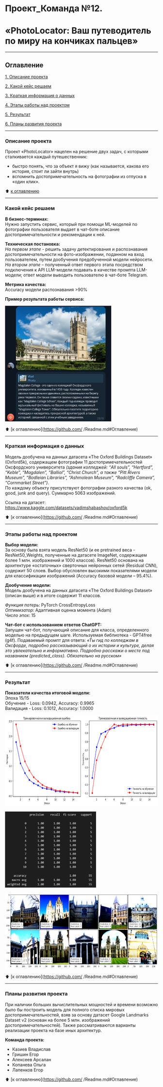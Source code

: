 # Проект_Команда №12. 
# «PhotoLocator: Ваш путеводитель по миру на кончиках пальцев»

---
## Оглавление
[1. Описание проекта](#1.-описание-проекта)<a name="test"></a> 

[2. Какой кейс решаем](https://github.com/    )

[3. Краткая информация о данных](https://github.com/   )

[4. Этапы работы над проектом](https://github.com/    )

[5. Результат](https://github.com/     )

[6. Планы развития проекта](https://github.com/    )

---

### Описание проекта
Проект «PhotoLocator» нацелен на решение двух задач, с которыми сталкивается каждый путешественник:
- быстро понять, что за объект я вижу (как называется, какова его история, стоит ли зайти внутрь)
- вспомнить достопримечательность на фотографии из отпуска в «один клик».

:arrow_up: [к оглавлению](test)

---

### Какой кейс решаем

**В бизнес-терминах:**  
Нужно запустить сервис, который при помощи ML-моделей по фотографии пользователя выдает в чат-боте описание достопримечательности и рекомендации к ней. 

**Техническая постановка:**  
*На первом этапе* - решить задачу детектирования и распознавания достопримечательности на фото-изображении, поданном на вход пользователем, путем дообучения предобученной модели нейросети.  
*На втором этапе* – полученный ответ первого этапа посредством подключения к API LLM-модели подавать в качестве промпта LLM-модели; ответ модели выводить пользователю в чат-боте Telegram. 

**Метрика качества:**  
Accuracy модели распознавания >90%

**Пример результата работы сервиса:**
<p align="left">
  <img width="350" height="380" src="images\chat-bot.jpg">
</p>  

:arrow_up: [к оглавлению](https://github.com/     /Readme.md#Оглавление)

---

### Краткая информация о данных
Модель дообучена на данных датасета «The Oxford Buildings Dataset» (Oxford5k), содержащем фотографии 11 достопримечательностей Оксфордского университета *(здания колледжей: “All souls”, “Hertford”, “Keble”, “Magdalen”, “Balliol”, “Christ Church”, а также “Pitt Rivers Museum”, “Bodleian Libraries”, “Ashmolean Museum”, “Radcliffe Camera”, “Cornmarket Street”)*.  
По каждому объекту присутствуют фотографии разного качества (ok, good, junk and query). Суммарно 5063 изображений.

Ссылка на датасет: https://www.kaggle.com/datasets/vadimshabashov/oxford5k 

:arrow_up: [к оглавлению](https://github.com/     /Readme.md#Оглавление)

---

### Этапы работы над проектом

**Выбор модели:**  
За основу была взята модель ResNet50 (и ее pretrained веса - ResNet50_Weights, полученные на датасете ImageNet, содержащем более 1 млн. изображений и 1000 классов). ResNet50 основана на архитектуре «остаточных» сверточных нейронных сетей (Residual CNN), содержит 50 слоев. Выбор обусловлен высокими показателями модели для классификации изображений (Accuracy базовой модели – 95.4%). 

**Дообучение модели:**  
Модель дообучена на данных датасета «The Oxford Buildings Dataset» (описан выше) и в итоге содержит 11 классов.

*Функция потерь*: PyTorch CrossEntropyLoss  
*Оптимизатор*: Адаптивная оценка момента (Adam)  
*Число эпох*: 15

**Чат-бот с использованием ответов ChatGPT:**  
Запущен чат-бот, получающий описание для класса, определенного моделью на предыдущем шаге. Используемая библиотека - GPT4free (g4f). Подаваемый промпт для ответа: *«Ты гид по колледжам в Оксфорде, подробно рассказывающий о их истории и культуре, делая это увлекательно и информативно. Подробно расскажи о месте под названием {predicted_class}. Обязательно на русском»*


:arrow_up: [к оглавлению](https://github.com/     /Readme.md#Оглавление)

---

### Результат

**Показатели качества итоговой модели:**  
Эпоха 15/15  
Обучение - Loss: 0.0942, Accuracy: 0.9965  
Валидация - Loss: 0.1012, Accuracy: 1.0000
<p align="left">
  <img width="700" height="300" src="images\output.png">
</p> 
<p align="left">
  <img width="300" height="250" src="images\output2.png">
</p>  
<p align="left">
  <img width="700" height="250" src="images\output3.png">
</p> 
 


:arrow_up: [к оглавлению](https://github.com/      /Readme.md#Оглавление)

---

### Планы развития проекта
При наличии больших вычислительных мощностей и времени возможно было бы построить модель для полного списка мировых достопримечательностей, взяв за основу датасет Google Landmarks Dataset v2 (основан на более 5 млн. изображений достопримечательностей). Также рассматриваются варианты реализации проекта на базе иных архитектур.

**Команда проекта:**
- Казиев Владислав
- Гришин Егор
- Алексеев Арсалан
- Копанева Ольга
- Лапенков Егор

 


:arrow_up: [к оглавлению](https://github.com/   /Readme.md#Оглавление)
